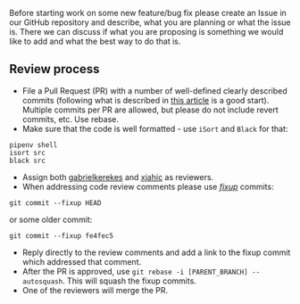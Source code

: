 Before starting work on some new feature/bug fix please create an Issue in our GitHub repository and describe, what you
are planning or what the issue is. There we can discuss if what you are proposing is something we would like to add and
what the best way to do that is.

## Review process

- File a Pull Request (PR) with a number of well-defined clearly described commits (following what is described
  in [this article](https://chris.beams.io/posts/git-commit/) is a good start). Multiple commits per PR are allowed, but
  please do not include revert commits, etc. Use rebase.
- Make sure that the code is well formatted - use `iSort` and `Black` for that:

```
pipenv shell
isort src
black src
```

- Assign both [gabrielkerekes](https://github.com/gabrielKerekes) and [xjahic](https://github.com/xjahic) as reviewers.
- When addressing code review comments please
  use _[fixup](https://git-scm.com/docs/git-commit#Documentation/git-commit.txt---fixupltcommitgt)_ commits:

```
git commit --fixup HEAD
```

or some older commit:

```
git commit --fixup fe4fec5
```

- Reply directly to the review comments and add a link to the fixup commit which addressed that comment.
- After the PR is approved, use `git rebase -i [PARENT_BRANCH] --autosquash`. This will squash the fixup commits.
- One of the reviewers will merge the PR.